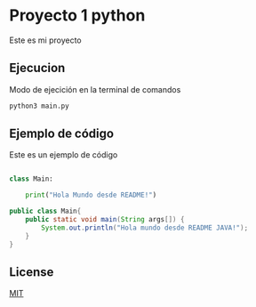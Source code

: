 # Proyecto 1 python

Este es mi proyecto

## Ejecucion

Modo de ejecición en la terminal de comandos

```bash
python3 main.py
```

## Ejemplo de código
Este es un ejemplo de código

```python

class Main:

    print("Hola Mundo desde README!")

```

```java
public class Main{
    public static void main(String args[]) {
        System.out.println("Hola mundo desde README JAVA!");
    }
}
```

## License
[MIT](https://choosealicense.com/licenses/mit/)
